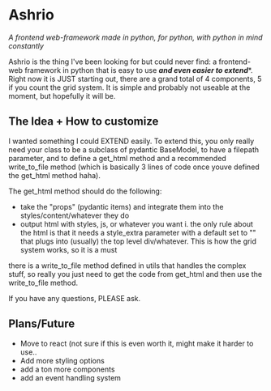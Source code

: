 # Ashrio
_A frontend web-framework made in python, for python, with python in mind constantly_

Ashrio is the thing I've been looking for but could never find: a frontend-web framework in python that is easy to use ***and even easier to extend****. Right now it is JUST starting out, there are a grand total of 4 components, 5 if you count the grid system. It is simple and probably not useable at the moment, but hopefully it will be. 

## The Idea + How to customize
I wanted something I could EXTEND easily. To extend this, you only really need your class to be a subclass of pydantic BaseModel, to have a filepath parameter, and to define a get_html method and a recommended write_to_file method (which is basically 3 lines of code once youve defined the get_html method haha). 

The get_html method should do the following:
- take the "props" (pydantic items) and integrate them into the styles/content/whatever they do
- output html with styles, js, or whatever you want
  i. the only rule about the html is that it needs a style_extra parameter with a default set to "" that plugs into (usually) the top level div/whatever. This is how the grid system works, so it is a must

there is a write_to_file method defined in utils that handles the complex stuff, so really you just need to get the code from get_html and then use the write_to_file method.

If you have any questions, PLEASE ask.

## Plans/Future
- Move to react (not sure if this is even worth it, might make it harder to use..
- Add more styling options
- add a ton more components
- add an event handling system


